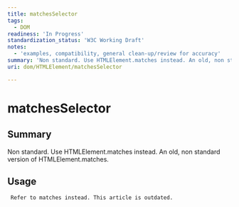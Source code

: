 ```yaml
---
title: matchesSelector
tags:
  - DOM
readiness: 'In Progress'
standardization_status: 'W3C Working Draft'
notes:
  - 'examples, compatibility, general clean-up/review for accuracy'
summary: 'Non standard. Use HTMLElement.matches instead. An old, non standard version of HTMLElement.matches.'
uri: dom/HTMLElement/matchesSelector

---
```

# matchesSelector

## Summary

Non standard. Use HTMLElement.matches instead. An old, non standard version of HTMLElement.matches.

## Usage

     Refer to matches instead. This article is outdated.